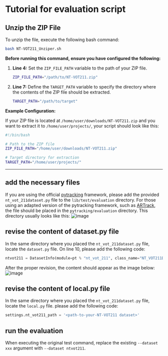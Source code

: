 # Tutorial for evaluation script

## Unzip the ZIP File

To unzip the file, execute the following bash command:

```bash
bash NT-VOT211_Unziper.sh
```

**Before running this command, ensure you have configured the following:**

1. **Line 4:** Set the `ZIP_FILE_PATH` variable to the path of your ZIP file.
   ```bash
   ZIP_FILE_PATH="/path/to/NT-VOT211.zip"
   ```

2. **Line 7:** Define the `TARGET_PATH` variable to specify the directory where the contents of the ZIP file should be extracted.
   ```bash
   TARGET_PATH="/path/to/target"
   ```

**Example Configuration:**

If your ZIP file is located at `/home/user/downloads/NT-VOT211.zip` and you want to extract it to `/home/user/projects/`, your script should look like this:

```bash
#!/bin/bash

# Path to the ZIP file
ZIP_FILE_PATH="/home/user/downloads/NT-VOT211.zip"

# Target directory for extraction
TARGET_PATH="/home/user/projects/"
```

---


## add the necessary files
If you are using the official [pytracking](https://github.com/visionml/pytracking/tree/master) framework, please add the provided `nt_vot_211dataset.py` file to the `lib/test/evaluation` directory. For those using an adapted version of the pytracking framework, such as [ARTrack](https://github.com/MIV-XJTU/ARTrack), the file should be placed in the `pytracking/evaluation` directory. This directory usually looks like this:
![image](https://github.com/user-attachments/assets/8bf7bbab-360c-4d6d-8707-291df8d403e1)

## revise the content of dataset.py file
In the same directory where you placed the `nt_vot_211dataset.py` file, locate the `dataset.py` file. On line 10, please add the following code:
```python
ntvot211 = DatasetInfo(module=pt % "nt_vot_211", class_name="NT_VOT211Dataset", kwargs=dict()),
```
After the proper revision, the content should appear as the image below:
![image](https://github.com/user-attachments/assets/0398cc28-d59b-4581-a1bc-9983fc158e74)

## revise the content of local.py file
In the same directory where you placed the `nt_vot_211dataset.py` file, locate the `local.py` file. please add the following code:
```python
settings.nt_vot211_path = '<path-to-your-NT-VOT211 dataset>'
```
## run the evaluation
When executing the original test command, replace the existing `--dataset xxx` argument with `--dataset ntvot211`.
